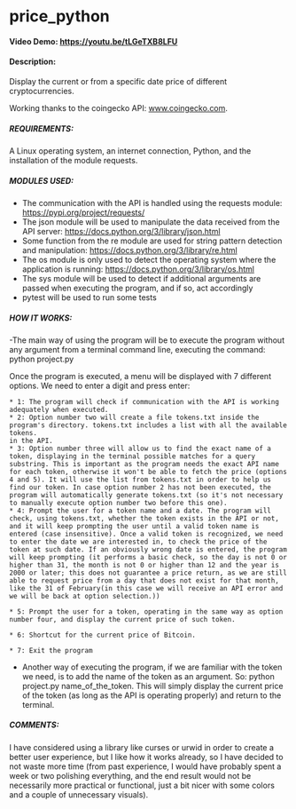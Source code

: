 # price_python

#### Video Demo: https://youtu.be/tLGeTXB8LFU

#### Description:

Display the current or from a specific date price of different cryptocurrencies.

Working thanks to the coingecko API: www.coingecko.com.

##### REQUIREMENTS:
A Linux operating system, an internet connection, Python, and the installation of the module requests.

##### MODULES USED:

* The communication with the API is handled using the requests module: https://pypi.org/project/requests/
* The json module will be used to manipulate the data received from the API server: https://docs.python.org/3/library/json.html
* Some function from the re module are used for string pattern detection and manipulation: https://docs.python.org/3/library/re.html
* The os module is only used to detect the operating system where the application is running: https://docs.python.org/3/library/os.html
* The sys module will be used to detect if additional arguments are passed when executing the program, and if so, act accordingly
* pytest will be used to run some tests

##### HOW IT WORKS:

-The main way of using the program will be to execute the program without any argument from a terminal command line, executing the command: python project.py

Once the program is executed, a menu will be displayed with 7 different options. We need to enter a digit and press enter:

    * 1: The program will check if communication with the API is working adequately when executed.
    * 2: Option number two will create a file tokens.txt inside the program's directory. tokens.txt includes a list with all the available tokens.
    in the API.
    * 3: Option number three will allow us to find the exact name of a token, displaying in the terminal possible matches for a query substring. This is important as the program needs the exact API name for each token, otherwise it won't be able to fetch the price (options 4 and 5). It will use the list from tokens.txt in order to help us find our token. In case option number 2 has not been executed, the program will automatically generate tokens.txt (so it's not necessary to manually execute option number two before this one).
    * 4: Prompt the user for a token name and a date. The program will check, using tokens.txt, whether the token exists in the API or not, and it will keep prompting the user until a valid token name is entered (case insensitive). Once a valid token is recognized, we need to enter the date we are interested in, to check the price of the token at such date. If an obviously wrong date is entered, the program will keep prompting (it performs a basic check, so the day is not 0 or higher than 31, the month is not 0 or higher than 12 and the year is 2000 or later; this does not guarantee a price return, as we are still able to request price from a day that does not exist for that month, like the 31 of February(in this case we will receive an API error and we will be back at option selection.))

    * 5: Prompt the user for a token, operating in the same way as option number four, and display the current price of such token.

    * 6: Shortcut for the current price of Bitcoin.

    * 7: Exit the program


- Another way of executing the program, if we are familiar with the token we need, is to add the name of the token as an argument. So: python project.py name_of_the_token. This will simply display the current price of the token (as long as the API is operating properly) and return to the terminal.

##### COMMENTS:

I have considered using a library like curses or urwid in order to create a better user experience, but I like how it works already, so I have decided to not waste more time (from past experience, I would have probably spent a week or two polishing everything, and the end result would not be necessarily more practical or functional, just a bit nicer with some colors and a couple of unnecessary visuals).
